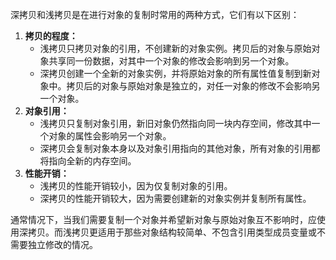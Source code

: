 深拷贝和浅拷贝是在进行对象的复制时常用的两种方式，它们有以下区别：

1. **拷贝的程度：**
    - 浅拷贝只拷贝对象的引用，不创建新的对象实例。拷贝后的对象与原始对象共享同一份数据，对其中一个对象的修改会影响到另一个对象。
    - 深拷贝创建一个全新的对象实例，并将原始对象的所有属性值复制到新对象中。拷贝后的对象与原始对象是独立的，对任一对象的修改不会影响另一个对象。
2. **对象引用：**
    - 浅拷贝只复制对象引用，新旧对象仍然指向同一块内存空间，修改其中一个对象的属性会影响另一个对象。
    - 深拷贝会复制对象本身以及对象引用指向的其他对象，所有对象的引用都将指向全新的内存空间。
3. **性能开销：**
    - 浅拷贝的性能开销较小，因为仅复制对象的引用。
    - 深拷贝的性能开销较大，因为需要创建新的对象实例并复制所有属性。

通常情况下，当我们需要复制一个对象并希望新对象与原始对象互不影响时，应使用深拷贝。而浅拷贝更适用于那些对象结构较简单、不包含引用类型成员变量或不需要独立修改的情况。
